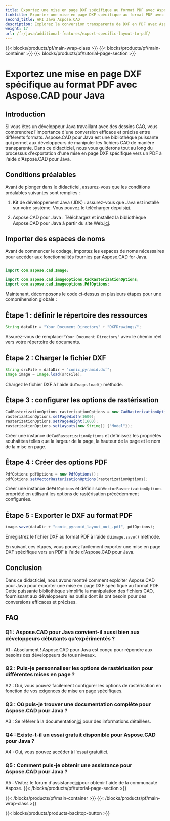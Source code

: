 ```yaml
---
title: Exportez une mise en page DXF spécifique au format PDF avec Aspose.CAD pour Java
linktitle: Exporter une mise en page DXF spécifique au format PDF avec Java
second_title: API Java Aspose.CAD
description: Explorez la conversion transparente de DXF en PDF avec Aspose.CAD pour Java. Exportez sans effort des mises en page spécifiques avec précision.
weight: 17
url: /fr/java/additional-features/export-specific-layout-to-pdf/
---
```


{{< blocks/products/pf/main-wrap-class >}}
{{< blocks/products/pf/main-container >}}
{{< blocks/products/pf/tutorial-page-section >}}

# Exportez une mise en page DXF spécifique au format PDF avec Aspose.CAD pour Java

## Introduction

Si vous êtes un développeur Java travaillant avec des dessins CAO, vous comprendrez l'importance d'une conversion efficace et précise entre différents formats. Aspose.CAD pour Java est une bibliothèque puissante qui permet aux développeurs de manipuler les fichiers CAO de manière transparente. Dans ce didacticiel, nous vous guiderons tout au long du processus d'exportation d'une mise en page DXF spécifique vers un PDF à l'aide d'Aspose.CAD pour Java.

## Conditions préalables

Avant de plonger dans le didacticiel, assurez-vous que les conditions préalables suivantes sont remplies :

1. Kit de développement Java (JDK) : assurez-vous que Java est installé sur votre système. Vous pouvez le télécharger depuis[ici](https://www.oracle.com/java/technologies/javase-downloads.html).

2.  Aspose.CAD pour Java : Téléchargez et installez la bibliothèque Aspose.CAD pour Java à partir du site Web.[ici](https://releases.aspose.com/cad/java/).

## Importer des espaces de noms

Avant de commencer le codage, importez les espaces de noms nécessaires pour accéder aux fonctionnalités fournies par Aspose.CAD for Java.

```java

import com.aspose.cad.Image;

import com.aspose.cad.imageoptions.CadRasterizationOptions;
import com.aspose.cad.imageoptions.PdfOptions;
```

Maintenant, décomposons le code ci-dessus en plusieurs étapes pour une compréhension globale :

## Étape 1 : définir le répertoire des ressources

```java
String dataDir = "Your Document Directory" + "DXFDrawings/";
```

 Assurez-vous de remplacer`"Your Document Directory"` avec le chemin réel vers votre répertoire de documents.

## Étape 2 : Charger le fichier DXF

```java
String srcFile = dataDir + "conic_pyramid.dxf";
Image image = Image.load(srcFile); 
```

 Chargez le fichier DXF à l'aide du`Image.load()` méthode.

## Étape 3 : configurer les options de rastérisation

```java
CadRasterizationOptions rasterizationOptions = new CadRasterizationOptions();
rasterizationOptions.setPageWidth(1600);
rasterizationOptions.setPageHeight(1600);   
rasterizationOptions.setLayouts(new String[] {"Model"});
```

 Créer une instance de`CadRasterizationOptions` et définissez les propriétés souhaitées telles que la largeur de la page, la hauteur de la page et le nom de la mise en page.

## Étape 4 : Créer des options PDF

```java
PdfOptions pdfOptions = new PdfOptions();
pdfOptions.setVectorRasterizationOptions(rasterizationOptions);
```

 Créer une instance de`PdfOptions` et définir son`VectorRasterizationOptions` propriété en utilisant les options de rastérisation précédemment configurées.

## Étape 5 : Exporter le DXF au format PDF

```java
image.save(dataDir + "conic_pyramid_layout_out_.pdf", pdfOptions);
```

 Enregistrez le fichier DXF au format PDF à l'aide du`image.save()` méthode.

En suivant ces étapes, vous pouvez facilement exporter une mise en page DXF spécifique vers un PDF à l'aide d'Aspose.CAD pour Java.

## Conclusion

Dans ce didacticiel, nous avons montré comment exploiter Aspose.CAD pour Java pour exporter une mise en page DXF spécifique au format PDF. Cette puissante bibliothèque simplifie la manipulation des fichiers CAO, fournissant aux développeurs les outils dont ils ont besoin pour des conversions efficaces et précises.

## FAQ

### Q1 : Aspose.CAD pour Java convient-il aussi bien aux développeurs débutants qu’expérimentés ?

A1 : Absolument ! Aspose.CAD pour Java est conçu pour répondre aux besoins des développeurs de tous niveaux.

### Q2 : Puis-je personnaliser les options de rastérisation pour différentes mises en page ?

A2 : Oui, vous pouvez facilement configurer les options de rastérisation en fonction de vos exigences de mise en page spécifiques.

### Q3 : Où puis-je trouver une documentation complète pour Aspose.CAD pour Java ?

 A3 : Se référer à la documentation[ici](https://reference.aspose.com/cad/java/) pour des informations détaillées.

### Q4 : Existe-t-il un essai gratuit disponible pour Aspose.CAD pour Java ?

 A4 : Oui, vous pouvez accéder à l'essai gratuit[ici](https://releases.aspose.com/).

### Q5 : Comment puis-je obtenir une assistance pour Aspose.CAD pour Java ?

 A5 : Visitez le forum d'assistance[ici](https://forum.aspose.com/c/cad/19)pour obtenir l'aide de la communauté Aspose.
{{< /blocks/products/pf/tutorial-page-section >}}

{{< /blocks/products/pf/main-container >}}
{{< /blocks/products/pf/main-wrap-class >}}

{{< blocks/products/products-backtop-button >}}
